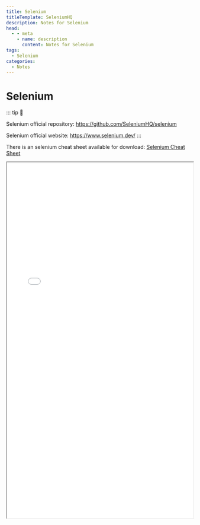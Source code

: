 ```yaml
---
title: Selenium
titleTemplate: SeleniumHQ
description: Notes for Selenium
head:
  - - meta
    - name: description
      content: Notes for Selenium
tags:
  - Selenium
categories:
  - Notes
---
```


# Selenium <Badge type="tip" text="Selenium" /><Badge type="warning" text="Notes" />

::: tip 📎

Selenium official repository: https://github.com/SeleniumHQ/selenium

Selenium official website: https://www.selenium.dev/
:::

There is an selenium cheat sheet available for download: [Selenium Cheat Sheet](../../public/pdf/Selenium-Cheat-Sheet-2022.pdf)

<iframe src="../../public/pdf/Selenium-Cheat-Sheet-2022.pdf" width="100%" height="960px"></iframe>
